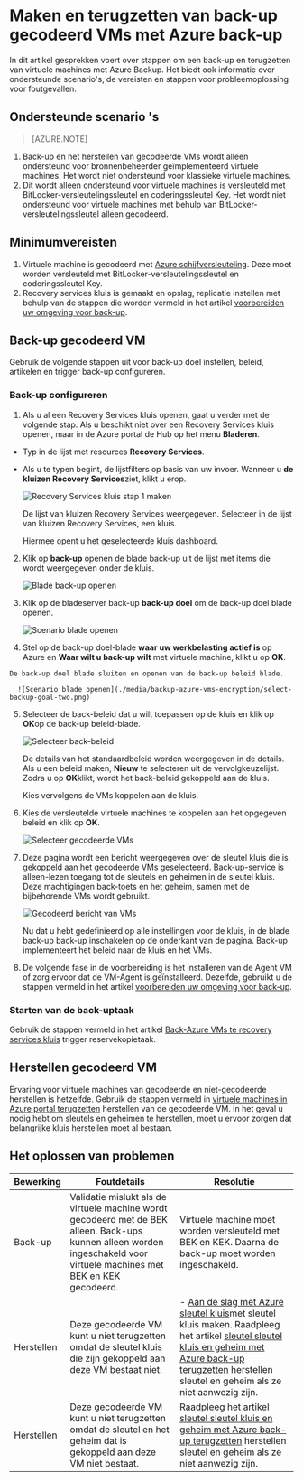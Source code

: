 <properties
   pageTitle="Maken en terugzetten van back-up gecodeerd VMs met Azure back-up"
   description="In dit artikel gesprekken voert over de back-up en terugzetten ervaring voor VMs gecodeerd met Azure schijfversleuteling."
   services="backup"
   documentationCenter=""
   authors="JPallavi"
   manager="vijayts"
   editor=""/>
<tags
   ms.service="backup"
   ms.devlang="na"
   ms.topic="article"
   ms.tgt_pltfrm="na"
   ms.workload="storage-backup-recovery"
   ms.date="10/25/2016"
   ms.author="markgal; jimpark; trinadhk"/>

# <a name="backup-and-restore-encrypted-vms-using-azure-backup"></a>Maken en terugzetten van back-up gecodeerd VMs met Azure back-up

In dit artikel gesprekken voert over stappen om een back-up en terugzetten van virtuele machines met Azure Backup. Het biedt ook informatie over ondersteunde scenario's, de vereisten en stappen voor probleemoplossing voor foutgevallen.

## <a name="supported-scenarios"></a>Ondersteunde scenario 's

> [AZURE.NOTE]
1.  Back-up en het herstellen van gecodeerde VMs wordt alleen ondersteund voor bronnenbeheerder geïmplementeerd virtuele machines. Het wordt niet ondersteund voor klassieke virtuele machines. <br>
2.  Dit wordt alleen ondersteund voor virtuele machines is versleuteld met BitLocker-versleutelingssleutel en coderingssleutel Key. Het wordt niet ondersteund voor virtuele machines met behulp van BitLocker-versleutelingssleutel alleen gecodeerd. <br>

## <a name="pre-requisites"></a>Minimumvereisten

1.  Virtuele machine is gecodeerd met [Azure schijfversleuteling](../security/azure-security-disk-encryption.md). Deze moet worden versleuteld met BitLocker-versleutelingssleutel en coderingssleutel Key.
2.  Recovery services kluis is gemaakt en opslag, replicatie instellen met behulp van de stappen die worden vermeld in het artikel [voorbereiden uw omgeving voor back-up](backup-azure-arm-vms-prepare.md).

## <a name="backup-encrypted-vm"></a>Back-up gecodeerd VM
Gebruik de volgende stappen uit voor back-up doel instellen, beleid, artikelen en trigger back-up configureren.

### <a name="configure-backup"></a>Back-up configureren

1. Als u al een Recovery Services kluis openen, gaat u verder met de volgende stap. Als u beschikt niet over een Recovery Services kluis openen, maar in de Azure portal de Hub op het menu **Bladeren**.

  - Typ in de lijst met resources **Recovery Services**.
  - Als u te typen begint, de lijstfilters op basis van uw invoer. Wanneer u **de kluizen Recovery Services**ziet, klikt u erop.
  
      ![Recovery Services kluis stap 1 maken](./media/backup-azure-vms-encryption/browse-to-rs-vaults.png) <br/>

    De lijst van kluizen Recovery Services weergegeven. Selecteer in de lijst van kluizen Recovery Services, een kluis.

    Hiermee opent u het geselecteerde kluis dashboard.

2. Klik op **back-up** openen de blade back-up uit de lijst met items die wordt weergegeven onder de kluis.

      ![Blade back-up openen](./media/backup-azure-vms-encryption/select-backup.png) 
    
3. Klik op de bladeserver back-up **back-up doel** om de back-up doel blade openen.

      ![Scenario blade openen](./media/backup-azure-vms-encryption/select-backup-goal-one.png) 
    
4.   Stel op de back-up doel-blade **waar uw werkbelasting actief is** op Azure en **Waar wilt u back-up wilt** met virtuele machine, klikt u op **OK**.

    De back-up doel blade sluiten en openen van de back-up beleid blade.

      ![Scenario blade openen](./media/backup-azure-vms-encryption/select-backup-goal-two.png) 

5. Selecteer de back-beleid dat u wilt toepassen op de kluis en klik op **OK**op de back-up beleid-blade.

      ![Selecteer back-beleid](./media/backup-azure-vms-encryption/setting-rs-backup-policy-new.png) 

    De details van het standaardbeleid worden weergegeven in de details. Als u een beleid maken, **Nieuw** te selecteren uit de vervolgkeuzelijst. Zodra u op **OK**klikt, wordt het back-beleid gekoppeld aan de kluis.

    Kies vervolgens de VMs koppelen aan de kluis.
    
6. Kies de versleutelde virtuele machines te koppelen aan het opgegeven beleid en klik op **OK**.

      ![Selecteer gecodeerde VMs](./media/backup-azure-vms-encryption/selected-encrypted-vms.png)
   
7. Deze pagina wordt een bericht weergegeven over de sleutel kluis die is gekoppeld aan het gecodeerde VMs geselecteerd. Back-up-service is alleen-lezen toegang tot de sleutels en geheimen in de sleutel kluis. Deze machtigingen back-toets en het geheim, samen met de bijbehorende VMs wordt gebruikt. 

      ![Gecodeerd bericht van VMs](./media/backup-azure-vms-encryption/encrypted-vm-message.png)

      Nu dat u hebt gedefinieerd op alle instellingen voor de kluis, in de blade back-up back-up inschakelen op de onderkant van de pagina. Back-up implementeert het beleid naar de kluis en het VMs.

8. De volgende fase in de voorbereiding is het installeren van de Agent VM of zorg ervoor dat de VM-Agent is geïnstalleerd. Dezelfde, gebruikt u de stappen vermeld in het artikel [voorbereiden uw omgeving voor back-up](backup-azure-arm-vms-prepare.md). 

### <a name="triggering-backup-job"></a>Starten van de back-uptaak
Gebruik de stappen vermeld in het artikel [Back-Azure VMs te recovery services kluis](backup-azure-arm-vms.md) trigger reservekopietaak.

## <a name="restore-encrypted-vm"></a>Herstellen gecodeerd VM
Ervaring voor virtuele machines van gecodeerde en niet-gecodeerde herstellen is hetzelfde. Gebruik de stappen vermeld in [virtuele machines in Azure portal terugzetten](backup-azure-arm-restore-vms.md) herstellen van de gecodeerde VM. In het geval u nodig hebt om sleutels en geheimen te herstellen, moet u ervoor zorgen dat belangrijke kluis herstellen moet al bestaan.

## <a name="troubleshooting-errors"></a>Het oplossen van problemen

| Bewerking | Foutdetails | Resolutie |
| -------- | -------- | -------|
| Back-up | Validatie mislukt als de virtuele machine wordt gecodeerd met de BEK alleen. Back-ups kunnen alleen worden ingeschakeld voor virtuele machines met BEK en KEK gecodeerd. | Virtuele machine moet worden versleuteld met BEK en KEK. Daarna de back-up moet worden ingeschakeld. |
| Herstellen | Deze gecodeerde VM kunt u niet terugzetten omdat de sleutel kluis die zijn gekoppeld aan deze VM bestaat niet. | - [Aan de slag met Azure sleutel kluis](../key-vault/key-vault-get-started.md)met sleutel kluis maken. Raadpleeg het artikel [sleutel sleutel kluis en geheim met Azure back-up terugzetten](backup-azure-restore-key-secret.md) herstellen sleutel en geheim als ze niet aanwezig zijn. |
| Herstellen | Deze gecodeerde VM kunt u niet terugzetten omdat de sleutel en het geheim dat is gekoppeld aan deze VM niet bestaat. | Raadpleeg het artikel [sleutel sleutel kluis en geheim met Azure back-up terugzetten](backup-azure-restore-key-secret.md) herstellen sleutel en geheim als ze niet aanwezig zijn. |
